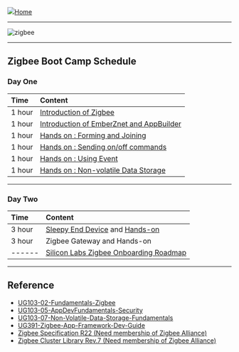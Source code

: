 ![](images/home.png)[Home](Home)
********
![zigbee](images/zigbee.png)
********
  


## Zigbee Boot Camp Schedule
### Day One
| Time | Content |  
|:---- |:----|    
| 1 hour | [Introduction of Zigbee][Zigbee Introduction] |
| 1 hour | [Introduction of EmberZnet and AppBuilder][EmberZnet and WSTK] |
| 1 hour | [Hands on : Forming and Joining][Zigbee Hands On UG] |
| 1 hour | [Hands on : Sending on/off commands][Zigbee Hands On UG] |
| 1 hour | [Hands on : Using Event][Zigbee Hands On UG] |
| 1 hour | [Hands on : Non-volatile Data Storage](Zigbee-Hands-on-Non-volatile-Data-Storage) |
*************
### Day Two
| Time | Content |  
|:---- |:----|    
| 3 hour | [Sleepy End Device](Zigbee-Hands-on-Sleepy-End-Device) and [Hands-on](Zigbee-Hands-on-Sleepy-End-Device-Hands-on)|
| 3 hour | Zigbee Gateway and Hands-on |
| ------ | [Silicon Labs Zigbee Onboarding Roadmap][Zigbee Onboarding Roadmap] |
*************
  

## Reference
- [UG103-02-Fundamentals-Zigbee](https://www.silabs.com/documents/public/user-guides/ug103-02-fundamentals-zigbee.pdf)
- [UG103-05-AppDevFundamentals-Security](https://www.silabs.com/documents/public/user-guides/ug103-05-fundamentals-security.pdf)
- [UG103-07-Non-Volatile-Data-Storage-Fundamentals](https://www.silabs.com/documents/public/user-guides/ug103-07-non-volatile-data-storage-fundamentals.pdf)
- [UG391-Zigbee-App-Framework-Dev-Guide](https://www.silabs.com/documents/public/user-guides/ug391-zigbee-app-framework-dev-guide.pdf)
- [Zigbee Specification R22 (Need membership of Zigbee Alliance)](https://zigbee.org/)
- [Zigbee Cluster Library Rev.7 (Need membership of Zigbee Alliance)](https://zigbee.org/)

[Zigbee Introduction]: https://github.com/MarkDing/IoT-Developer-Boot-Camp-Wiki/blob/master/zigbee/Zigbee%20Basic.pptx
[EmberZnet and WSTK]: https://github.com/MarkDing/IoT-Developer-Boot-Camp-Wiki/blob/master/zigbee/EmberZnet%20and%20WSTK.pptx
[Zigbee Onboarding Roadmap]: https://github.com/MarkDing/IoT-Developer-Boot-Camp-Wiki/blob/master/zigbee/Silicon%20Labs%20ZigBee%20Onboarding%20Roadmap.pdf
[Zigbee Hands On UG]:https://github.com/MarkDing/IoT-Developer-Boot-Camp-Wiki/blob/master/zigbee/Zigbee-Hands-on-UsersGuide.docx
[Zigbee-Hands-on-Sleepy-End-Device]:https://github.com/MarkDing/IoT-Developer-Boot-Camp-Wiki/blob/master/zigbee/Zigbee%20Sleepy%20End%20device.pptx
[Zigbee-Hands-on-Sleepy-End-Device-Hands-on]:https://github.com/MarkDing/IoT-Developer-Boot-Camp-Wiki/blob/master/zigbee/Sleepy%20End%20Device%20Hands-on.docx

